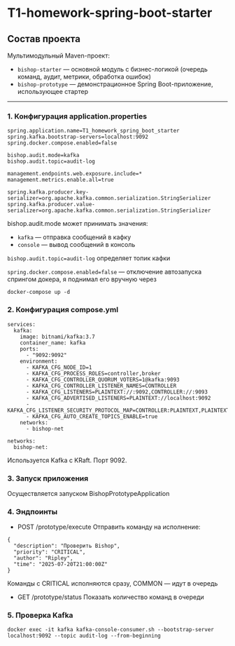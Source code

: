 # T1-homework-spring-boot-starter

## Состав проекта

Мультимодульный Maven-проект:

- `bishop-starter` — основной модуль с бизнес-логикой (очередь команд, аудит, метрики, обработка ошибок)
- `bishop-prototype` — демонстрационное Spring Boot-приложение, использующее стартер

---

### 1. Конфигурация application.properties

```
spring.application.name=T1_homework_spring_boot_starter
spring.kafka.bootstrap-servers=localhost:9092
spring.docker.compose.enabled=false

bishop.audit.mode=kafka
bishop.audit.topic=audit-log

management.endpoints.web.exposure.include=*
management.metrics.enable.all=true

spring.kafka.producer.key-serializer=org.apache.kafka.common.serialization.StringSerializer
spring.kafka.producer.value-serializer=org.apache.kafka.common.serialization.StringSerializer
```

bishop.audit.mode может принимать значения:
- `kafka` — отправка сообщений в кафку
- `console` — вывод сообщений в консоль

`bishop.audit.topic=audit-log` определяет топик кафки

`spring.docker.compose.enabled=false` — отключение автозапуска спрингом докера, я поднимал его вручную через
```
docker-compose up -d
```

### 2. Конфигурация compose.yml

```
services:
  kafka:
    image: bitnami/kafka:3.7
    container_name: kafka
    ports:
      - "9092:9092"
    environment:
      - KAFKA_CFG_NODE_ID=1
      - KAFKA_CFG_PROCESS_ROLES=controller,broker
      - KAFKA_CFG_CONTROLLER_QUORUM_VOTERS=1@kafka:9093
      - KAFKA_CFG_CONTROLLER_LISTENER_NAMES=CONTROLLER
      - KAFKA_CFG_LISTENERS=PLAINTEXT://:9092,CONTROLLER://:9093
      - KAFKA_CFG_ADVERTISED_LISTENERS=PLAINTEXT://localhost:9092
      - KAFKA_CFG_LISTENER_SECURITY_PROTOCOL_MAP=CONTROLLER:PLAINTEXT,PLAINTEXT:PLAINTEXT
      - KAFKA_CFG_AUTO_CREATE_TOPICS_ENABLE=true
    networks:
      - bishop-net

networks:
  bishop-net:
```

Используется Kafka с KRaft. Порт 9092.

### 3. Запуск приложения

Осуществляется запуском BishopPrototypeApplication

### 4. Эндпоинты

- POST /prototype/execute
Отправить команду на исполнение:

```
{
  "description": "Проверить Bishop",
  "priority": "CRITICAL",
  "author": "Ripley",
  "time": "2025-07-20T21:00:00Z"
}
```
Команды с CRITICAL исполняются сразу, COMMON — идут в очередь

- GET /prototype/status
Показать количество команд в очереди

### 5. Проверка Kafka

```
docker exec -it kafka kafka-console-consumer.sh --bootstrap-server localhost:9092 --topic audit-log --from-beginning
```

